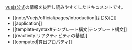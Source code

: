 [vuejs公式](https://ja.vuejs.org/)の情報を抜粋し読みやすくしたドキュメントです。

- [[note/Vuejs/official/pages/introduction|はじめに]]
- [[application]]
-  [[template-syntax#テンプレート構文|テンプレート構文]]
- [[reactivity|リアクティビティの基礎]]
- [[computed|算出プロパティ]]
